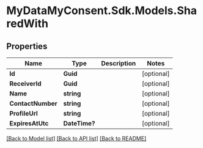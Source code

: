 # MyDataMyConsent.Sdk.Models.SharedWith

## Properties

Name | Type | Description | Notes
------------ | ------------- | ------------- | -------------
**Id** | **Guid** |  | [optional] 
**ReceiverId** | **Guid** |  | [optional] 
**Name** | **string** |  | [optional] 
**ContactNumber** | **string** |  | [optional] 
**ProfileUrl** | **string** |  | [optional] 
**ExpiresAtUtc** | **DateTime?** |  | [optional] 

[[Back to Model list]](../README.md#documentation-for-models) [[Back to API list]](../README.md#documentation-for-api-endpoints) [[Back to README]](../README.md)

